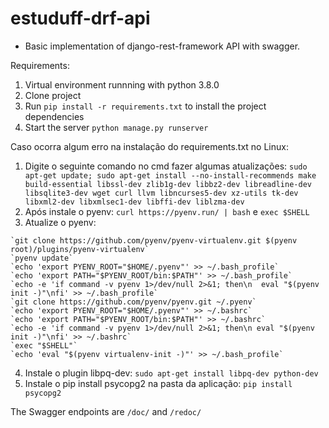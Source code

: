 # estuduff-drf-api

  - Basic implementation of django-rest-framework API with swagger.


Requirements:
  1. Virtual environment runnning with python 3.8.0
  2. Clone project
  3. Run `pip install -r requirements.txt` to install the project dependencies
  3. Start the server `python manage.py runserver`
  
Caso ocorra algum erro na instalação do requirements.txt no Linux:
  1. Digite o seguinte comando no cmd fazer algumas atualizações: `sudo apt-get update; sudo apt-get install --no-install-recommends make build-essential libssl-dev zlib1g-dev libbz2-dev libreadline-dev libsqlite3-dev wget curl llvm libncurses5-dev xz-utils tk-dev libxml2-dev libxmlsec1-dev libffi-dev liblzma-dev`
  2. Após instale o pyenv: `curl https://pyenv.run/ | bash` e `exec $SHELL`
  3. Atualize o pyenv: 
  
    `git clone https://github.com/pyenv/pyenv-virtualenv.git $(pyenv root)/plugins/pyenv-virtualenv`
    `pyenv update`
    `echo 'export PYENV_ROOT="$HOME/.pyenv"' >> ~/.bash_profile`
    `echo 'export PATH="$PYENV_ROOT/bin:$PATH"' >> ~/.bash_profile`
    `echo -e 'if command -v pyenv 1>/dev/null 2>&1; then\n  eval "$(pyenv init -)"\nfi' >> ~/.bash_profile`
    `git clone https://github.com/pyenv/pyenv.git ~/.pyenv`
    `echo 'export PYENV_ROOT="$HOME/.pyenv"' >> ~/.bashrc`
    `echo 'export PATH="$PYENV_ROOT/bin:$PATH"' >> ~/.bashrc`
    `echo -e 'if command -v pyenv 1>/dev/null 2>&1; then\n eval "$(pyenv init -)"\nfi' >> ~/.bashrc`
    `exec "$SHELL"`
    `echo 'eval "$(pyenv virtualenv-init -)"' >> ~/.bash_profile`
    
  4. Instale o plugin libpq-dev: `sudo apt-get install libpq-dev python-dev`
  5. Instale o pip install psycopg2 na pasta da aplicação: `pip install psycopg2`
  
 
The Swagger endpoints are `/doc/` and `/redoc/`
